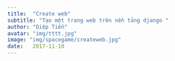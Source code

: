 ```yaml
---
title:  "Create web"
subtitle: "Tạo một trang web trên nền tảng django "
author: "Diệp Tiến"
avatar: "img/tttt.jpg"
image: "img/spacegame/createweb.jpg"
date:   2017-11-18
---
```


